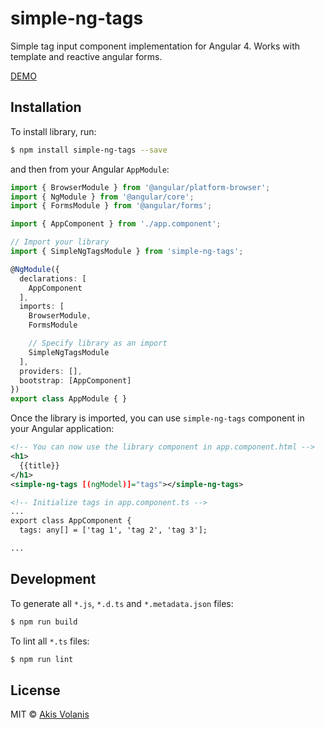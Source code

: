 # simple-ng-tags

Simple tag input component implementation for Angular 4. Works with template and reactive angular forms.

[DEMO](https://plnkr.co/edit/4zFhtmlZThEebq6NdXGN?p=preview)

## Installation

To install library, run:

```bash
$ npm install simple-ng-tags --save
```

and then from your Angular `AppModule`:

```typescript
import { BrowserModule } from '@angular/platform-browser';
import { NgModule } from '@angular/core';
import { FormsModule } from '@angular/forms';

import { AppComponent } from './app.component';

// Import your library
import { SimpleNgTagsModule } from 'simple-ng-tags';

@NgModule({
  declarations: [
    AppComponent
  ],
  imports: [
    BrowserModule,
    FormsModule

    // Specify library as an import
    SimpleNgTagsModule
  ],
  providers: [],
  bootstrap: [AppComponent]
})
export class AppModule { }
```

Once the library is imported, you can use `simple-ng-tags` component in your Angular application:

```xml
<!-- You can now use the library component in app.component.html -->
<h1>
  {{title}}
</h1>
<simple-ng-tags [(ngModel)]="tags"></simple-ng-tags>
```
```xml
<!-- Initialize tags in app.component.ts -->
...
export class AppComponent {
  tags: any[] = ['tag 1', 'tag 2', 'tag 3'];

...
```

## Development

To generate all `*.js`, `*.d.ts` and `*.metadata.json` files:

```bash
$ npm run build
```

To lint all `*.ts` files:

```bash
$ npm run lint
```

## License

MIT © [Akis Volanis](mailto:c.volanis@gmail.com)
